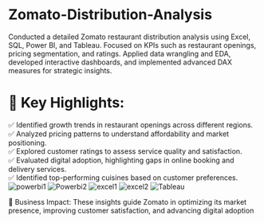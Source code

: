 # Zomato-Distribution-Analysis
Conducted a detailed Zomato restaurant distribution analysis using Excel, SQL, Power BI, and Tableau. Focused on KPIs such as restaurant openings, pricing segmentation, and ratings. Applied data wrangling and EDA, developed interactive dashboards, and implemented advanced DAX measures for strategic insights.

# 🚀 Key Highlights:
✅ Identified growth trends in restaurant openings across different regions.<br>
✅ Analyzed pricing patterns to understand affordability and market positioning.<br>
✅ Explored customer ratings to assess service quality and satisfaction.<br>
✅ Evaluated digital adoption, highlighting gaps in online booking and delivery services.<br>
✅ Identified top-performing cuisines based on customer preferences.<br>
![powerbi1](https://github.com/user-attachments/assets/9bc2321a-af1d-4747-8441-38441f22027e)
![Powerbi2](https://github.com/user-attachments/assets/bb738e6c-8827-4530-bfe3-62f89fac399b)
![excel1](https://github.com/user-attachments/assets/038cab36-3387-4e15-a601-0694bfab9054)
![excel2](https://github.com/user-attachments/assets/c65ff9db-ceca-4d69-aa18-78d3c2a0dc53)
![Tableau](https://github.com/user-attachments/assets/a12aa913-910c-4e68-8b18-0c93e61988e9)

📌 Business Impact:
These insights guide Zomato in optimizing its market presence, improving customer satisfaction, and advancing digital adoption

